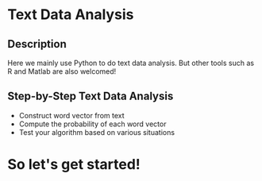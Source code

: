 # Text Data Analysis

## Description

Here we mainly use Python to do text data analysis. But other tools such as R and Matlab are also welcomed!

## Step-by-Step Text Data Analysis

- Construct word vector from text
- Compute the probability of each word vector
- Test your algorithm based on various situations

# So let's get started!
